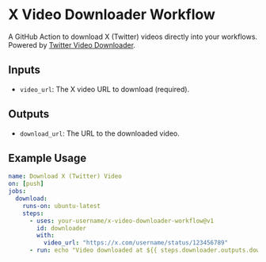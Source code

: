 # X Video Downloader Workflow

A GitHub Action to download X (Twitter) videos directly into your workflows. Powered by [Twitter Video Downloader](https://x-downloader.com).

## Inputs

- `video_url`: The X video URL to download (required).

## Outputs

- `download_url`: The URL to the downloaded video.

## Example Usage

```yaml
name: Download X (Twitter) Video
on: [push]
jobs:
  download:
    runs-on: ubuntu-latest
    steps:
      - uses: your-username/x-video-downloader-workflow@v1
        id: downloader
        with:
          video_url: "https://x.com/username/status/123456789"
      - run: echo "Video downloaded at ${{ steps.downloader.outputs.download_url }}"
```
